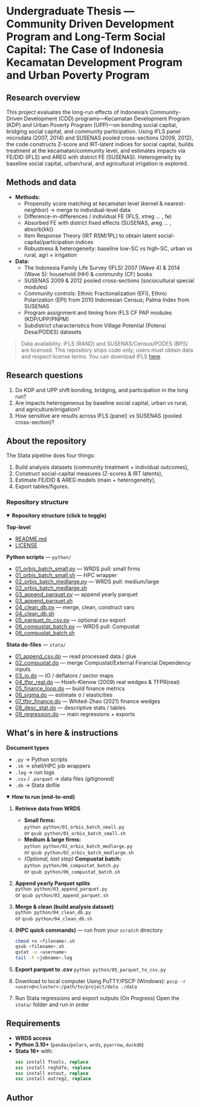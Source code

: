 # Undergraduate Thesis —  Community Driven Development Program and Long-Term Social Capital: The Case of Indonesia Kecamatan Development Program and Urban Poverty Program

## Research overview
This project evaluates the long-run effects of Indonesia’s Community-Driven Development (CDD) programs—Kecamatan Development Program (KDP) and Urban Poverty Program (UPP)—on bonding social capital, bridging social capital, and community participation. Using IFLS panel microdata (2007, 2014) and SUSENAS pooled cross-sections (2009, 2012), the code constructs Z-score and IRT-latent indices for social capital, builds treatment at the kecamatan/community level, and estimates impacts via FE/DID (IFLS) and AREG with district FE (SUSENAS). Heterogeneity by baseline social capital, urban/rural, and agricultural irrigation is explored. 

## Methods and data
* **Methods:** 
  * Propensity score matching at kecamatan level (kernel & nearest-neighbor) → merge to individual-level data
  * Difference-in-differences / individual FE (IFLS, xtreg … , fe)
  * Absorbed FE with district fixed effects (SUSENAS, areg … , absorb(kk))
  * Item Response Theory (IRT RSM/1PL) to obtain latent social-capital/participation indices
  * Robustness & heterogeneity: baseline low-SC vs high-SC, urban vs rural, agri × irrigation
* **Data:**
  * The Indonesia Family Life Survey (IFLS) 2007 (Wave 4) & 2014 (Wave 5): household (HH) & community (CF) books
  * SUSENAS 2009 & 2012 pooled cross-sections (sociocultural special modules)
  * Community controls: Ethnic Fractionalization (EFI), Ethnic Polarization (EPI) from 2010 Indonesian Census; Palma Index from SUSENAS
  * Program assignment and timing from IFLS CF PAP modules (KDP/UPP/PNPM)
  * Subdistrict characteristics from Village Potential (Potensi Desa/PODES) datasets

>Data availability: IFLS (RAND) and SUSENAS/Census/PODES (BPS) are licensed. This repository ships code only; users must obtain data and respect license terms. You can download IFLS [here](https://www.rand.org/well-being/social-and-behavioral-policy/data/FLS/IFLS.html). 

## Research questions
1. Do KDP and UPP shift bonding, bridging, and participation in the long run?
2. Are impacts heterogeneous by baseline social capital, urban vs rural, and agriculture/irrigation?
3. How sensitive are results across IFLS (panel) vs SUSENAS (pooled cross-section)?

## About the repository
The Stata pipeline does four things:
1. Build analysis datasets (community treatment + individual outcomes),
2. Construct social-capital measures (Z-scores & IRT latents),
3. Estimate FE/DID & AREG models (main + heterogeneity),
4. Export tables/figures.

### Repository structure
<details open>
  <summary><b>Repository structure (click to toggle)</b></summary>

**Top-level**
- [README.md](README.md)
- [LICENSE](LICENSE)

**Python scripts** — `python/`
- [01_orbis_batch_small.py](python/01_orbis_batch_small.py) — WRDS pull: small firms  
- [01_orbis_batch_small.sh](python/01_orbis_batch_small.sh) — HPC wrapper  
- [02_orbis_batch_medlarge.py](python/02_orbis_batch_medlarge.py) — WRDS pull: medium/large  
- [02_orbis_batch_medlarge.sh](python/02_orbis_batch_medlarge.sh)  
- [03_append_parquet.py](python/03_append_parquet.py) — append yearly parquet  
- [03_append_parquet.sh](python/03_append_parquet.sh)  
- [04_clean_db.py](python/04_clean_db.py) — merge, clean, construct vars  
- [04_clean_db.sh](python/04_clean_db.sh)  
- [05_parquet_to_csv.py](python/05_parquet_to_csv.py) — optional csv export  
- [06_compustat_batch.py](python/06_compustat_batch.py) — WRDS pull: Compustat  
- [06_compustat_batch.sh](python/06_compustat_batch.sh)

**Stata do-files** — `stata/`
- [01_append_csv.do](stata/01_append_csv.do) — read processed data / glue  
- [02_compustat.do](stata/02_compustat.do) — merge Compustat/External Financial Dependency inputs  
- [03_io.do](stata/03_io.do) — IO / deflators / sector maps  
- [04_tfpr_real.do](stata/04_tfpr_real.do) — Hsieh-Klenow (2009) real wedges & TFPR(real)  
- [05_finance_loop.do](stata/05_finance_loop.do) — build finance metrics  
- [06_sigma.do](stata/06_sigma.do) — estimate σ / elasticities  
- [07_tfpr_finance.do](stata/07_tfpr_finance.do) — Whited-Zhao (2021) finance wedges  
- [08_desc_stat.do](stata/08_desc_stat.do) — descriptive stats / tables  
- [09_regression.do](stata/09_regression.do) — main regressions + exports
</details>

## What's in here & instructions

**Document types**
- `.py` → Python scripts
- `.sh` → shell/HPC job wrappers
- `.log` → run logs
- `.csv` / `.parquet` → data files *(gitignored)*
- `.do` → Stata dofile

<details open>
  <summary><b>How to run (end-to-end)</b></summary>

1) **Retrieve data from WRDS**
   - **Small firms:**  
     `python python/01_orbis_batch_small.py`  
     or `qsub python/01_orbis_batch_small.sh`
   - **Medium & large firms:**  
     `python python/02_orbis_batch_medlarge.py`  
     or `qsub python/02_orbis_batch_medlarge.sh`
   - *(Optional, last step)* **Compustat batch:**  
     `python python/06_compustat_batch.py`  
     or `qsub python/06_compustat_batch.sh`

2) **Append yearly Parquet splits**  
   `python python/03_append_parquet.py`  
   or `qsub python/03_append_parquet.sh`

3) **Merge & clean (build analysis dataset)**  
   `python python/04_clean_db.py`  
   or `qsub python/04_clean_db.sh`

4) **(HPC quick commands)** — run from your `scratch` directory
   ```bash
   chmod +x <filename>.sh
   qsub <filename>.sh
   qstat -u <username>
   tail -F <jobname>.log

5) **Export parquet to .csv**
   `python python/05_parquet_to_csv.py`
   
6) Download to local computer
   Using PuTTY/PSCP (Windows): `pscp -r <user>@<cluster>:/path/to/project/data ./data`

7) Run Stata regressions and export outputs (On Progress)
   Open the `stata/` folder and run in order
</details>

## Requirements
- **WRDS access**
- **Python 3.10+** (`pandas`/`polars`, `wrds`, `pyarrow`, `duckdb`)
- **Stata 16+** with:
  ```stata
  ssc install ftools, replace
  ssc install reghdfe, replace
  ssc install estout, replace
  ssc install outreg2, replace

## Author
